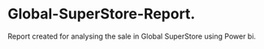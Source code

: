 # Global-SuperStore-Report.    
Report created for analysing the sale in Global SuperStore using Power bi.
